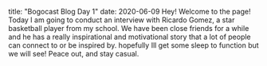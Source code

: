title: "Bogocast Blog Day 1"
date: 2020-06-09
Hey! Welcome to the page! Today I am going to conduct an interview with Ricardo Gomez, a star basketball player from my school.
We have been close friends for a while and he has a really inspirational and motivational story that a lot of people can connect to or be inspired by.
hopefully Ill get some sleep to function but we will see! Peace out, and stay casual.
